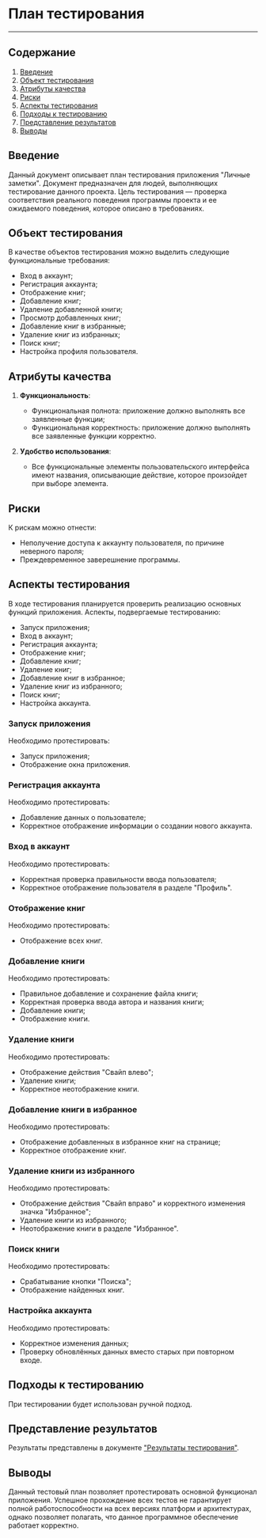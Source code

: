 # План тестирования

---

## Содержание
1. [Введение](#introduction)  
2. [Объект тестирования](#items)  
3. [Атрибуты качества](#quality)  
4. [Риски](#risk)  
5. [Аспекты тестирования](#features)  
6. [Подходы к тестированию](#approach)  
7. [Представление результатов](#pass)  
8. [Выводы](#conclusion)

<a name="introduction"/>

## Введение

Данный документ описывает план тестирования приложения "Личные заметки". Документ предназначен для людей, выполняющих тестирование данного проекта. Цель тестирования — проверка соответствия реального поведения программы проекта и ее ожидаемого поведения, которое описано в требованиях.

<a name="items"/>

## Объект тестирования

В качестве объектов тестирования можно выделить следующие функциональные требования:

- Вход в аккаунт;
- Регистрация аккаунта;
- Отображение книг;
- Добавление книг;
- Удаление добавленной книги;
- Просмотр добавленных книг;
- Добавление книг в избранные;
- Удаление книг из избранных;
- Поиск книг;
- Настройка профиля пользователя.


<a name="quality"/>

## Атрибуты качества

1. **Функциональность**:
    - Функциональная полнота: приложение должно выполнять все заявленные функции;
    - Функциональная корректность: приложение должно выполнять все заявленные функции корректно.
   
2. **Удобство использования**:
    - Все функциональные элементы пользовательского интерфейса имеют названия, описывающие действие, которое произойдет при выборе элемента.

<a name="risk"/>

## Риски

К рискам можно отнести:
- Неполучение доступа к аккаунту пользователя, по причине неверного пароля;
- Преждевременное заверешнение программы.

<a name="features"/>

## Аспекты тестирования

В ходе тестирования планируется проверить реализацию основных функций приложения. Аспекты, подвергаемые тестированию: 
- Запуск приложения;  
- Вход в аккаунт;
- Регистрация аккаунта;
- Отображение книг;
- Добавление книг;
- Удаление книг;
- Добавление книг в избранное;
- Удаление книг из избранного;
- Поиск книг;
- Настройка аккаунта.


### Запуск приложения
Необходимо протестировать:
- Запуск приложения;
- Отображение окна приложения.

### Регистрация аккаунта
Необходимо протестировать:
- Добавление данных о пользователе;
- Корректное отображение информации о создании нового аккаунта.

### Вход в аккаунт
Необходимо протестировать:
- Корректная проверка правильности ввода пользователя;
- Корректное отображение пользователя в разделе "Профиль".

### Отображение книг
Необходимо протестировать:
- Отображение всех книг.

### Добавление книги
Необходимо протестировать:
- Правильное добавление и сохранение файла книги;
- Корректная проверка ввода автора и названия книги;
- Добавление книги;
- Отображение книги.

### Удаление книги
Необходимо протестировать:
- Отображение действия "Свайп влево";
- Удаление книги;
- Корректное неотображение книги.
  
### Добавление книги в избранное
Необходимо протестировать:
- Отображение добавленных в избранное книг на странице;
- Корректное отображение книг.

### Удаление книги из избранного
Необходимо протестировать:
- Отображение действия "Свайп вправо" и корректного изменения значка "Избранное";
- Удаление книги из избранного;
- Неотображение книги в разделе "Избранное".

### Поиск книги
Необходимо протестировать:
- Срабатывание кнопки "Поиска";
- Отображение найденных книг.

### Настройка аккаунта
Необходимо протестировать:
- Корректное изменения данных;
- Проверку обновлённых данных вместо старых при повторном входе.

<a name="approach"/>

## Подходы к тестированию

При тестировании будет использован ручной подход.

<a name="pass"/>

## Представление результатов

Результаты представлены в документе ["Результаты тестирования"](https://github.com/EgorDandy/ElectronicLibrary/blob/master/documentation/test/TestResult.md).

<a name="conclusion"/>

## Выводы

Данный тестовый план позволяет протестировать основной функционал приложения. Успешное прохождение всех тестов не гарантирует полной работоспособности на всех версиях платформ и архитектурах, однако позволяет полагать, что данное программное обеспечение работает корректно.
